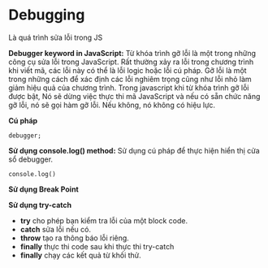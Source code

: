 # Debugging

Là quá trình sửa lỗi trong JS

**Debugger keyword in JavaScript:** Từ khóa trình gỡ lỗi là một trong những công cụ sửa lỗi trong JavaScript. Rất thường xảy ra lỗi trong chương trình khi viết mã, các lỗi này có thể là lỗi logic hoặc lỗi cú pháp. Gỡ lỗi là một trong những cách để xác định các lỗi nghiêm trọng cũng như lỗi nhỏ làm giảm hiệu quả của chương trình. Trong javascript khi từ khóa trình gỡ lỗi được bật, Nó sẽ dừng việc thực thi mã JavaScript và nếu có sẵn chức năng gỡ lỗi, nó sẽ gọi hàm gỡ lỗi. Nếu không, nó không có hiệu lực.

**Cú pháp**
```
debugger;
```

**Sử dụng console.log() method:** Sử dụng cú pháp để thực hiện hiển thị cửa sổ debugger.
```
console.log()
```

**Sử dụng Break Point**

**Sử dụng try-catch**

+ **try** cho phép bạn kiểm tra lỗi của một block code.
+ **catch** sửa lỗi nếu có.
+ **throw** tạo ra thông báo lỗi riêng.
+ **finally** thực thi code sau khi thực thi try-catch
+ **finally** chạy các kết quả từ khối thử.